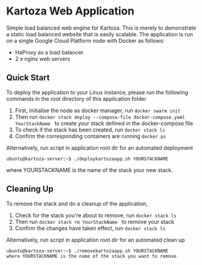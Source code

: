 # Kartoza Web Application
Simple load balanced web engine for Kartoza. This is merely to demonstrate a static load balanced website that is easily scalable. The application is run on a single Google Cloud Platform node with Docker as follows:

- HaProxy as a load balancer
- 2 x nginx web servers

## Quick Start
To deploy the application to your Linux instance, please run the following commands in the root directory of this application folder

1. First, initialise the node as docker manager, run ```docker swarm init```
1. Then run ```docker stack deploy --compose-file docker-compose.yaml YourStackName ``` to create your stack defined in the docker-compose file
2. To check if the stack has been created, run ```docker stack ls```
3. Confirm the corresponding containers are running ```docker ps```

Alternatively, run script in application root dir for an automated deployment 
```console
ubuntu@kartoza-server:~$ ./deploykartozaapp.sh YOURSTACKNAME
```
where YOURSTACKNAME is the name of the stack your new stack.

## Cleaning Up
To remove the stack and do a cleanup of the application,

1. Check for the stack you're about to remove, run ```docker stack ls```
2. Then run ```docker stack rm YourStackName ``` to remove your stack 
3. Confirm the changes have taken effect, run ```docker stack ls```

Alternatively, run script in application root dir for an automated clean up 
```console
ubuntu@kartoza-server:~$ ./removekartozaapp.sh YOURSTACKNAME
where YOURSTACKNAME is the name of the stack you want to remove.
